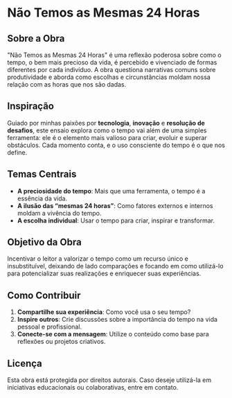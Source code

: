 # **Não Temos as Mesmas 24 Horas**

## **Sobre a Obra**
"Não Temos as Mesmas 24 Horas" é uma reflexão poderosa sobre como o tempo, o bem mais precioso da vida, é percebido e vivenciado de formas diferentes por cada indivíduo. A obra questiona narrativas comuns sobre produtividade e aborda como escolhas e circunstâncias moldam nossa relação com as horas que nos são dadas.

## **Inspiração**
Guiado por minhas paixões por **tecnologia**, **inovação** e **resolução de desafios**, este ensaio explora como o tempo vai além de uma simples ferramenta: ele é o elemento mais valioso para criar, evoluir e superar obstáculos. Cada momento conta, e o uso consciente do tempo é o que nos define.

## **Temas Centrais**
- **A preciosidade do tempo**: Mais que uma ferramenta, o tempo é a essência da vida.  
- **A ilusão das “mesmas 24 horas”**: Como fatores externos e internos moldam a vivência do tempo.  
- **A escolha individual**: Usar o tempo para criar, inspirar e transformar.  

## **Objetivo da Obra**
Incentivar o leitor a valorizar o tempo como um recurso único e insubstituível, deixando de lado comparações e focando em como utilizá-lo para potencializar suas realizações e enriquecer suas experiências.

## **Como Contribuir**
1. **Compartilhe sua experiência**: Como você usa o seu tempo?  
2. **Inspire outros**: Crie discussões sobre a importância do tempo na vida pessoal e profissional.  
3. **Conecte-se com a mensagem**: Utilize o conteúdo como base para reflexões ou projetos criativos.  

## **Licença**
Esta obra está protegida por direitos autorais. Caso deseje utilizá-la em iniciativas educacionais ou colaborativas, entre em contato.

